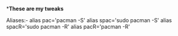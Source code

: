 ***These are my tweaks**

Aliases:-
    alias pac='pacman -S'
    alias spac='sudo pacman -S'
    alias spacR='sudo pacman -R'
    alias pacR='pacman -R'

